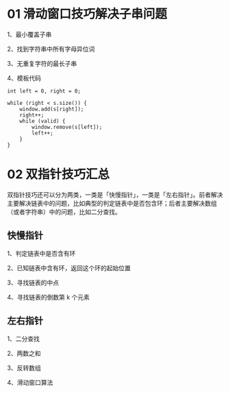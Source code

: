 # 01 滑动窗口技巧解决子串问题

1、最小覆盖子串

2、找到字符串中所有字母异位词

3、无重复字符的最长子串

4、模板代码

    int left = 0, right = 0;
    
    while (right < s.size()) {
        window.add(s[right]);
        right++;
        while (valid) {
            window.remove(s[left]);
            left++;
        }
    }

# 02 双指针技巧汇总

双指针技巧还可以分为两类，一类是「快慢指针」，一类是「左右指针」。前者解决主要解决链表中的问题，比如典型的判定链表中是否包含环；后者主要解决数组（或者字符串）中的问题，比如二分查找。

## 快慢指针

1、判定链表中是否含有环

2、已知链表中含有环，返回这个环的起始位置

3、寻找链表的中点

4、寻找链表的倒数第 k 个元素

## 左右指针

1、二分查找

2、两数之和

3、反转数组

4、滑动窗口算法